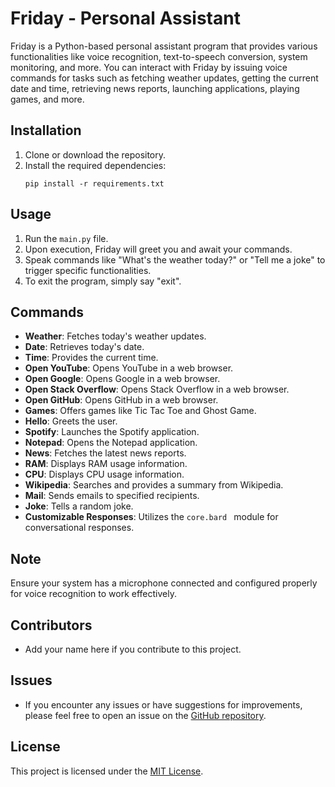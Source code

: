# Friday - Personal Assistant

Friday is a Python-based personal assistant program that provides various functionalities like voice recognition, text-to-speech conversion, system monitoring, and more. You can interact with Friday by issuing voice commands for tasks such as fetching weather updates, getting the current date and time, retrieving news reports, launching applications, playing games, and more.

## Installation
1. Clone or download the repository.
2. Install the required dependencies:
    ```
    pip install -r requirements.txt
    ```

## Usage
1. Run the `main.py` file.
2. Upon execution, Friday will greet you and await your commands.
3. Speak commands like "What's the weather today?" or "Tell me a joke" to trigger specific functionalities.
4. To exit the program, simply say "exit".

## Commands
- **Weather**: Fetches today's weather updates.
- **Date**: Retrieves today's date.
- **Time**: Provides the current time.
- **Open YouTube**: Opens YouTube in a web browser.
- **Open Google**: Opens Google in a web browser.
- **Open Stack Overflow**: Opens Stack Overflow in a web browser.
- **Open GitHub**: Opens GitHub in a web browser.
- **Games**: Offers games like Tic Tac Toe and Ghost Game.
- **Hello**: Greets the user.
- **Spotify**: Launches the Spotify application.
- **Notepad**: Opens the Notepad application.
- **News**: Fetches the latest news reports.
- **RAM**: Displays RAM usage information.
- **CPU**: Displays CPU usage information.
- **Wikipedia**: Searches and provides a summary from Wikipedia.
- **Mail**: Sends emails to specified recipients.
- **Joke**: Tells a random joke.
- **Customizable Responses**: Utilizes the `core.bard ` module for conversational responses.

## Note
Ensure your system has a microphone connected and configured properly for voice recognition to work effectively.

## Contributors
- Add your name here if you contribute to this project.

## Issues
- If you encounter any issues or have suggestions for improvements, please feel free to open an issue on the [GitHub repository](https://github.com/Ro706/Friday2.0/issues).

## License
This project is licensed under the [MIT License](LICENSE).
